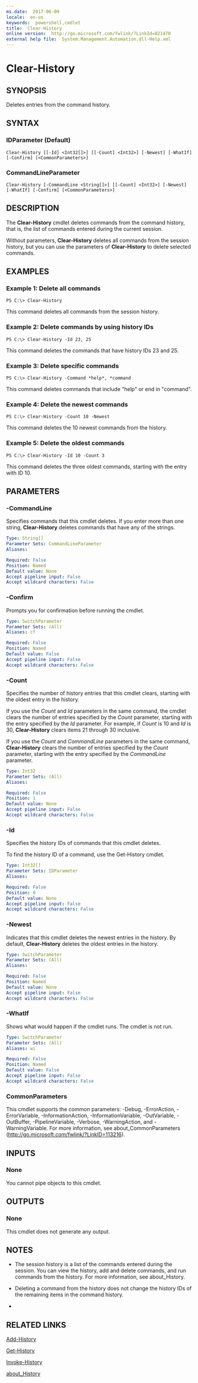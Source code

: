 ```yaml
---
ms.date:  2017-06-09
locale:  en-us
keywords:  powershell,cmdlet
title:  Clear-History
online version:  http://go.microsoft.com/fwlink/?LinkId=821470
external help file:  System.Management.Automation.dll-Help.xml
---
```


# Clear-History

## SYNOPSIS
Deletes entries from the command history.

## SYNTAX

### IDParameter (Default)
```
Clear-History [[-Id] <Int32[]>] [[-Count] <Int32>] [-Newest] [-WhatIf] [-Confirm] [<CommonParameters>]
```

### CommandLineParameter
```
Clear-History [-CommandLine <String[]>] [[-Count] <Int32>] [-Newest] [-WhatIf] [-Confirm] [<CommonParameters>]
```

## DESCRIPTION
The **Clear-History** cmdlet deletes commands from the command history, that is, the list of commands entered during the current session.

Without parameters, **Clear-History** deletes all commands from the session history, but you can use the parameters of **Clear-History** to delete selected commands.

## EXAMPLES

### Example 1: Delete all commands
```
PS C:\> Clear-History
```

This command deletes all commands from the session history.

### Example 2: Delete commands by using history IDs
```
PS C:\> Clear-History -Id 23, 25
```

This command deletes the commands that have history IDs 23 and 25.

### Example 3: Delete specific commands
```
PS C:\> Clear-History -Command *help*, *command
```

This command deletes commands that include "help" or end in "command".

### Example 4: Delete the newest commands
```
PS C:\> Clear-History -Count 10 -Newest
```

This command deletes the 10 newest commands from the history.

### Example 5: Delete the oldest commands
```
PS C:\> Clear-History -Id 10 -Count 3
```

This command deletes the three oldest commands, starting with the entry with ID 10.

## PARAMETERS

### -CommandLine
Specifies commands that this cmdlet deletes.
If you enter more than one string, **Clear-History** deletes commands that have any of the strings.

```yaml
Type: String[]
Parameter Sets: CommandLineParameter
Aliases: 

Required: False
Position: Named
Default value: None
Accept pipeline input: False
Accept wildcard characters: False
```

### -Confirm
Prompts you for confirmation before running the cmdlet.

```yaml
Type: SwitchParameter
Parameter Sets: (All)
Aliases: cf

Required: False
Position: Named
Default value: False
Accept pipeline input: False
Accept wildcard characters: False
```

### -Count
Specifies the number of history entries that this cmdlet clears, starting with the oldest entry in the history.

If you use the *Count* and *Id* parameters in the same command, the cmdlet clears the number of entries specified by the *Count* parameter, starting with the entry specified by the *Id* parameter.
For example, if *Count* is 10 and *Id* is 30, **Clear-History** clears items 21 through 30 inclusive.

If you use the *Count* and *CommandLine* parameters in the same command, **Clear-History** clears the number of entries specified by the *Count* parameter, starting with the entry specified by the *CommandLine* parameter.

```yaml
Type: Int32
Parameter Sets: (All)
Aliases: 

Required: False
Position: 1
Default value: None
Accept pipeline input: False
Accept wildcard characters: False
```

### -Id
Specifies the history IDs of commands that this cmdlet deletes.

To find the history ID of a command, use the Get-History cmdlet.

```yaml
Type: Int32[]
Parameter Sets: IDParameter
Aliases: 

Required: False
Position: 0
Default value: None
Accept pipeline input: False
Accept wildcard characters: False
```

### -Newest
Indicates that this cmdlet deletes the newest entries in the history.
By default, **Clear-History** deletes the oldest entries in the history.

```yaml
Type: SwitchParameter
Parameter Sets: (All)
Aliases: 

Required: False
Position: Named
Default value: None
Accept pipeline input: False
Accept wildcard characters: False
```

### -WhatIf
Shows what would happen if the cmdlet runs.
The cmdlet is not run.

```yaml
Type: SwitchParameter
Parameter Sets: (All)
Aliases: wi

Required: False
Position: Named
Default value: False
Accept pipeline input: False
Accept wildcard characters: False
```

### CommonParameters
This cmdlet supports the common parameters: -Debug, -ErrorAction, -ErrorVariable, -InformationAction, -InformationVariable, -OutVariable, -OutBuffer, -PipelineVariable, -Verbose, -WarningAction, and -WarningVariable. For more information, see about_CommonParameters (http://go.microsoft.com/fwlink/?LinkID=113216).

## INPUTS

### None
You cannot pipe objects to this cmdlet.

## OUTPUTS

### None
This cmdlet does not generate any output.

## NOTES
* The session history is a list of the commands entered during the session. You can view the history, add and delete commands, and run commands from the history. For more information, see about_History.
* Deleting a command from the history does not change the history IDs of the remaining items in the command history.

*

## RELATED LINKS

[Add-History](Add-History.md)

[Get-History](Get-History.md)

[Invoke-History](Invoke-History.md)

[about_History](About/about_History.md)

